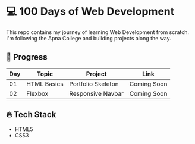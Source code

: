 # 💻 100 Days of Web Development

This repo contains my journey of learning Web Development from scratch.  
I'm following the Apna College and building projects along the way.

## 🚀 Progress

| Day | Topic | Project | Link |
|-----|-------|---------|------|
| 01  | HTML Basics | Portfolio Skeleton | Coming Soon |
| 02  | Flexbox | Responsive Navbar | Coming Soon |

## 🔥 Tech Stack
- HTML5
- CSS3
